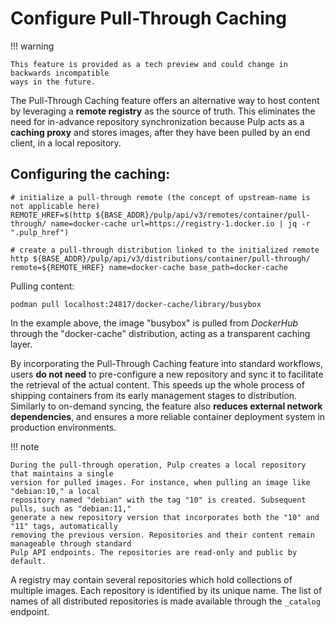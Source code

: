 # Configure Pull-Through Caching

!!! warning

    This feature is provided as a tech preview and could change in backwards incompatible
    ways in the future.

The Pull-Through Caching feature offers an alternative way to host content by leveraging a **remote
registry** as the source of truth. This eliminates the need for in-advance repository
synchronization because Pulp acts as a **caching proxy** and stores images, after they have been
pulled by an end client, in a local repository.

## Configuring the caching:

```
# initialize a pull-through remote (the concept of upstream-name is not applicable here)
REMOTE_HREF=$(http ${BASE_ADDR}/pulp/api/v3/remotes/container/pull-through/ name=docker-cache url=https://registry-1.docker.io | jq -r ".pulp_href")

# create a pull-through distribution linked to the initialized remote
http ${BASE_ADDR}/pulp/api/v3/distributions/container/pull-through/ remote=${REMOTE_HREF} name=docker-cache base_path=docker-cache
```

Pulling content:

```
podman pull localhost:24817/docker-cache/library/busybox
```

In the example above, the image "busybox" is pulled from *DockerHub* through the "docker-cache"
distribution, acting as a transparent caching layer.

By incorporating the Pull-Through Caching feature into standard workflows, users **do not need** to
pre-configure a new repository and sync it to facilitate the retrieval of the actual content. This
speeds up the whole process of shipping containers from its early management stages to distribution.
Similarly to on-demand syncing, the feature also **reduces external network dependencies**, and
ensures a more reliable container deployment system in production environments.

!!! note

    During the pull-through operation, Pulp creates a local repository that maintains a single
    version for pulled images. For instance, when pulling an image like "debian:10," a local
    repository named "debian" with the tag "10" is created. Subsequent pulls, such as "debian:11,"
    generate a new repository version that incorporates both the "10" and "11" tags, automatically
    removing the previous version. Repositories and their content remain manageable through standard
    Pulp API endpoints. The repositories are read-only and public by default.

A registry may contain several repositories which hold collections of multiple images. Each
repository is identified by its unique name. The list of names of all distributed repositories
is made available through the `_catalog` endpoint.
